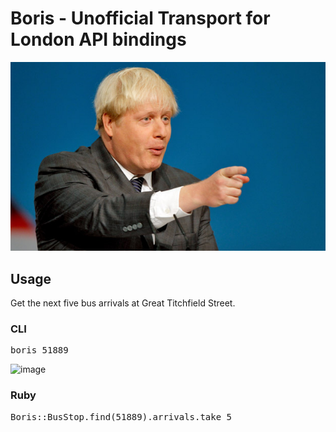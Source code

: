 # Boris - Unofficial Transport for London API bindings

![image](boris.jpg)

## Usage


Get the next five bus arrivals at Great Titchfield Street.

### CLI

<pre>boris 51889</pre>

![image](http://25.media.tumblr.com/6c6922df5ee92423a056246247661a8c/tumblr_mi4weuwtQP1qzqoxro1_r1_500.png)

### Ruby

<pre>
Boris::BusStop.find(51889).arrivals.take 5
</pre>

